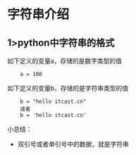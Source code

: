 # 字符串介绍

## 1>python中字符串的格式

如下定义的变量a，存储的是数字类型的值

```
    a = 100
```

如下定义的变量b，存储的是字符串类型的值

```
    b = "hello itcast.cn"
    或者
    b = 'hello itcast.cn'
```

小总结：

- 双引号或者单引号中的数据，就是字符串